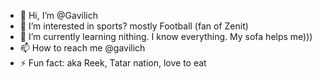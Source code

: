 - 👋 Hi, I’m @Gavilich
- 👀 I’m interested in sports? mostly Football (fan of Zenit)
- 🌱 I’m currently learning nithing. I know everything. My sofa helps me)))
- 📫 How to reach me @gavilich
- ⚡ Fun fact: aka Reek, Tatar nation, love to eat
